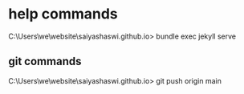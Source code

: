 # help commands

 C:\Users\we\website\saiyashaswi.github.io> bundle exec jekyll serve
 
 ## git commands
 C:\Users\we\website\saiyashaswi.github.io> git push origin main    